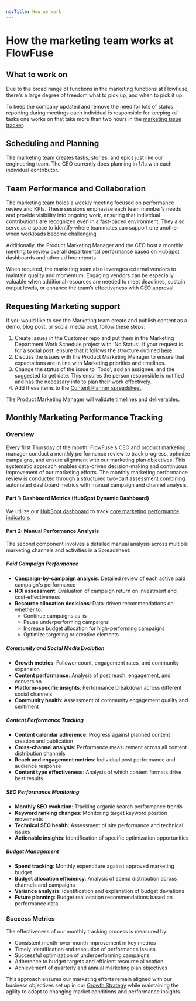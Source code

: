 ```yaml
---
navTitle: How we work
---
```


# How the marketing team works at FlowFuse

## What to work on

Due to the broad range of functions in the marketing functions at FlowFuse,
there's a large degree of freedom what to pick up, and when to pick it up.

To keep the company updated and remove the need for lots of status reporting
during meetings each individual is responsible for keeping _all_ tasks one works
on that take more than two hours in the [marketing issue tracker](https://github.com/FlowFuse/marketing/issues).

## Scheduling and Planning

The marketing team creates tasks, stories, and epics just like our engineering
team. The CEO currently does planning in 1:1s with each individual
contributor.

## Team Performance and Collaboration

The marketing team holds a weekly meeting focused on performance review and KPIs. These sessions emphasize each team member’s needs and provide visibility into ongoing work, ensuring that individual contributions are recognized even in a fast-paced environment. They also serve as a space to identify where teammates can support one another when workloads become challenging.  

Additionally, the Product Marketing Manager and the CEO host a monthly meeting to review overall departmental performance based on HubSpot dashboards and other ad hoc reports.  

When required, the marketing team also leverages external vendors to maintain quality and momentum. Engaging vendors can be especially valuable when additional resources are needed to meet deadlines, sustain output levels, or enhance the team’s effectiveness with CEO approval.

## Requesting Marketing support

If you would like to see the Marketing team create and publish content as a demo, blog post, or social media post, follow these steps:
1. Create issues in the Customer repo and put them in the Marketing Department Work Schedule project with 'No Status'. If your request is for a social post, ensure that it follows the structure outlined [here](https://flowfuse.com/handbook/marketing/social-media/#requesting-a-social-post).
1. Discuss the issues with the Product Marketing Manager to ensure that expectations are in line with Marketing priorities and timelines.
1. Change the status of the issue to 'Todo', add an assignee, and the suggested target date. This ensures the person responsible is notified and has the necessary info to plan their work effectively.
1. Add these items to the [Content Planner spreadsheet](https://docs.google.com/spreadsheets/d/1YGaP62WBqtfYsYGSgp2HA9i6u29SFHkow8tYzQwC_uU/edit?usp=sharing).

The Product Marketing Manager will validate timelines and deliverables.

## Monthly Marketing Performance Tracking

### Overview

Every first Thursday of the month, FlowFuse's CEO and product marketing manager conduct a monthly performance review to track progress, optimize campaigns, and ensure alignment with our marketing plan objectives. This systematic approach enables data-driven decision-making and continuous improvement of our marketing efforts.
The monthly marketing performance review is conducted through a structured two-part assessment combining automated dashboard metrics with manual campaign and channel analysis.

#### Part 1: Dashboard Metrics (HubSpot Dynamic Dashboard)

We utilize our [HubSpot dashboard](https://app-eu1.hubspot.com/reports-dashboard/26586079/view/105576103) to track [core marketing performance indicators](/handbook/marketing/#marketing-kpi)

#### Part 2: Manual Performance Analysis

The second component involves a detailed manual analysis across multiple marketing channels and activities in a Spreadsheet:

##### Paid Campaign Performance
- **Campaign-by-campaign analysis**: Detailed review of each active paid campaign's performance
- **ROI assessment**: Evaluation of campaign return on investment and cost-effectiveness
- **Resource allocation decisions**: Data-driven recommendations on whether to:
  - Continue campaigns as-is
  - Pause underperforming campaigns
  - Increase budget allocation for high-performing campaigns
  - Optimize targeting or creative elements

##### Community and Social Media Evolution
- **Growth metrics**: Follower count, engagement rates, and community expansion
- **Content performance**: Analysis of post reach, engagement, and conversion
- **Platform-specific insights**: Performance breakdown across different social channels
- **Community health**: Assessment of community engagement quality and sentiment

##### Content Performance Tracking
- **Content calendar adherence**: Progress against planned content creation and publication
- **Cross-channel analysis**: Performance measurement across all content distribution channels
- **Reach and engagement metrics**: Individual post performance and audience response
- **Content type effectiveness**: Analysis of which content formats drive best results

##### SEO Performance Monitoring
- **Monthly SEO evolution**: Tracking organic search performance trends
- **Keyword ranking changes**: Monitoring target keyword position movements
- **Technical SEO health**: Assessment of site performance and technical issues
- **Actionable insights**: Identification of specific optimization opportunities

##### Budget Management
- **Spend tracking**: Monthly expenditure against approved marketing budget
- **Budget allocation efficiency**: Analysis of spend distribution across channels and campaigns
- **Variance analysis**: Identification and explanation of budget deviations
- **Future planning**: Budget reallocation recommendations based on performance data

### Success Metrics

The effectiveness of our monthly tracking process is measured by:

- Consistent month-over-month improvement in key metrics
- Timely identification and resolution of performance issues
- Successful optimization of underperforming campaigns
- Adherence to budget targets and efficient resource allocation
- Achievement of quarterly and annual marketing plan objectives

This approach ensures our marketing efforts remain aligned with our business objectives set up in our [Growth Strategy](https://flowfuse.com/handbook/company/strategy/#growth-strategy) while maintaining the agility to adapt to changing market conditions and performance insights.

